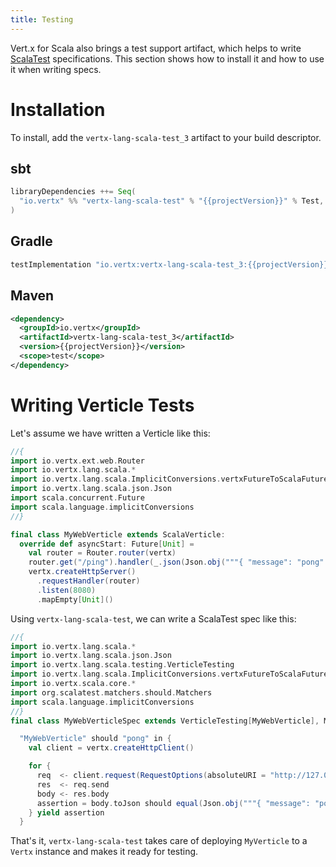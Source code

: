 ```yaml
---
title: Testing
---
```


Vert.x for Scala also brings a test support artifact, which helps to write [ScalaTest](https://www.scalatest.org) specifications.
This section shows how to install it and how to use it when writing specs.


# Installation

To install, add the `vertx-lang-scala-test_3` artifact to your build descriptor.

## sbt

```sbt
libraryDependencies ++= Seq(
  "io.vertx" %% "vertx-lang-scala-test" % "{{projectVersion}}" % Test,
)
```

## Gradle

```groovy title="build.gradle"
testImplementation "io.vertx:vertx-lang-scala-test_3:{{projectVersion}}"
```

## Maven

```xml title="pom.xml"
<dependency>
  <groupId>io.vertx</groupId>
  <artifactId>vertx-lang-scala-test_3</artifactId>
  <version>{{projectVersion}}</version>
  <scope>test</scope>
</dependency>
```


# Writing Verticle Tests

Let's assume we have written a Verticle like this:

```scala
//{
import io.vertx.ext.web.Router
import io.vertx.lang.scala.*
import io.vertx.lang.scala.ImplicitConversions.vertxFutureToScalaFuture
import io.vertx.lang.scala.json.Json
import scala.concurrent.Future
import scala.language.implicitConversions
//}

final class MyWebVerticle extends ScalaVerticle:
  override def asyncStart: Future[Unit] =
    val router = Router.router(vertx)
    router.get("/ping").handler(_.json(Json.obj("""{ "message": "pong" }""")))
    vertx.createHttpServer()
      .requestHandler(router)
      .listen(8080)
      .mapEmpty[Unit]()
```

Using `vertx-lang-scala-test`, we can write a ScalaTest spec like this:

```scala sc:nocompile
//{
import io.vertx.lang.scala.*
import io.vertx.lang.scala.json.Json
import io.vertx.lang.scala.testing.VerticleTesting
import io.vertx.lang.scala.ImplicitConversions.vertxFutureToScalaFuture
import io.vertx.scala.core.*
import org.scalatest.matchers.should.Matchers
import scala.language.implicitConversions
//}
final class MyWebVerticleSpec extends VerticleTesting[MyWebVerticle], Matchers:

  "MyWebVerticle" should "pong" in {
    val client = vertx.createHttpClient()

    for {
      req  <- client.request(RequestOptions(absoluteURI = "http://127.0.0.1:8888/ping"))
      res  <- req.send
      body <- res.body
      assertion = body.toJson should equal(Json.obj("""{ "message": "pong" }"""))
    } yield assertion
  }
```

That's it, `vertx-lang-scala-test` takes care of deploying `MyVerticle` to a `Vertx` instance and makes it ready for testing.

